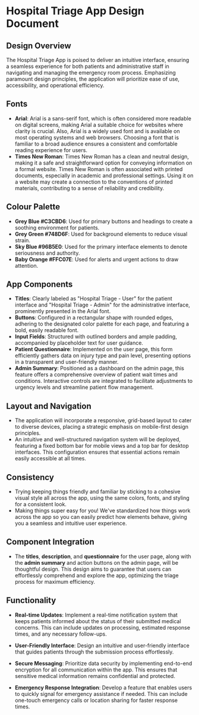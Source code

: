 # Hospital Triage App Design Document

## Design Overview
The Hospital Triage App is poised to deliver an intuitive interface, ensuring a seamless experience for both patients and administrative staff in navigating and managing the emergency room process. Emphasizing paramount design principles, the application will prioritize ease of use, accessibility, and operational efficiency.

## Fonts
- **Arial**: Arial is a sans-serif font, which is often considered more readable on digital screens, making Arial a suitable choice for websites where clarity is crucial. Also, Arial is a widely used font and is available on most operating systems and web browsers. Choosing a font that is familiar to a broad audience ensures a consistent and comfortable reading experience for users. 
- **Times New Roman**: Times New Roman has a clean and neutral design, making it a safe and straightforward option for conveying information on a formal website.  Times New Roman is often associated with printed documents, especially in academic and professional settings. Using it on a website may create a connection to the conventions of printed materials, contributing to a sense of reliability and credibility.

## Colour Palette
  - **Grey Blue #C3CBD6**: Used for primary buttons and headings to create a soothing environment for patients.
  - **Grey Green #748D6F**: Used for background elements to reduce visual strain.
  - **Sky Blue #96B5E0**: Used for the primary interface elements to denote seriousness and authority.
  - **Baby Orange #FFC07E**: Used for alerts and urgent actions to draw attention.

## App Components
- **Titles**: Clearly labeled as "Hospital Triage - User" for the patient interface and "Hospital Triage - Admin" for the administrative interface, prominently presented in the Arial font.
- **Buttons**:  Configured in a rectangular shape with rounded edges, adhering to the designated color palette for each page, and featuring a bold, easily readable font.
- **Input Fields**:  Structured with outlined borders and ample padding, accompanied by placeholder text for user guidance.
- **Patient Questionnaire**: Implemented on the user page, this form efficiently gathers data on injury type and pain level, presenting options in a transparent and user-friendly manner.
- **Admin Summary**: Positioned as a dashboard on the admin page, this feature offers a comprehensive overview of patient wait times and conditions. Interactive controls are integrated to facilitate adjustments to urgency levels and streamline patient flow management.

## Layout and Navigation
- The application will incorporate a responsive, grid-based layout to cater to diverse devices, placing a strategic emphasis on mobile-first design principles.
- An intuitive and well-structured navigation system will be deployed, featuring a fixed bottom bar for mobile views and a top bar for desktop interfaces. This configuration ensures that essential actions remain easily accessible at all times.

## Consistency
- Trying keeping things friendly and familiar by sticking to a cohesive visual style all across the app, using the same colors, fonts, and styling for a consistent look.
- Making things super easy for you! We've standardized how things work across the app so you can easily predict how elements behave, giving you a seamless and intuitive user experience.

## Component Integration
- The **titles**, **description**, and **questionnaire** for the user page, along with the **admin summary** and action buttons on the admin page, will be thoughtful design. This design aims to guarantee that users can effortlessly comprehend and explore the app, optimizing the triage process for maximum efficiency.

## Functionality
- **Real-time Updates**: Implement a real-time notification system that keeps patients informed about the status of their submitted medical concerns. This can include updates on processing, estimated response times, and any necessary follow-ups.

- **User-Friendly Interface**: Design an intuitive and user-friendly interface that guides patients through the submission process effortlessly.

- **Secure Messaging**: Prioritize data security by implementing end-to-end encryption for all communication within the app. This ensures that sensitive medical information remains confidential and protected.

- **Emergency Response Integration**: Develop a feature that enables users to quickly signal for emergency assistance if needed. This can include one-touch emergency calls or location sharing for faster response times.
